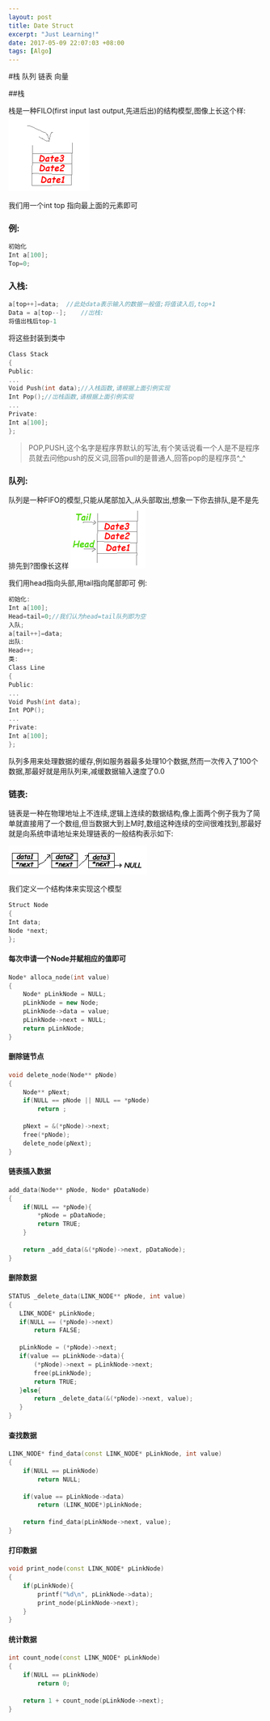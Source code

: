 ```yaml
---
layout: post
title: Date Struct
excerpt: "Just Learning!"
date: 2017-05-09 22:07:03 +08:00
tags: [Algo]
---
```

#栈 队列 链表 向量

##栈

栈是一种FILO(first input last output,先进后出)的结构模型,图像上长这个样:
![stack](https://raw.githubusercontent.com/Lavinci/PicOnNet/master/article/wechat/DataStruct1.png)

我们用一个int top 指向最上面的元素即可
### 例:
```c++
初始化
Int a[100];
Top=0;
```
### 入栈:
```c++
a[top++]=data;	//此处data表示输入的数据一般值;将值读入后,top+1
Data = a[top--];	//岀栈:
将值岀栈后top-1
```

将这些封装到类中
```c++
Class Stack
{
Public:
...
Void Push(int data);//入栈函数,请根据上面引例实现
Int Pop();//岀栈函数,请根据上面引例实现
...
Private:
Int a[100];
};
```

>POP,PUSH,这个名字是程序界默认的写法,有个笑话说看一个人是不是程序员就去问他push的反义词,回答pull的是普通人,回答pop的是程序员^_^

### 队列:
队列是一种FIFO的模型,只能从尾部加入,从头部取出,想象一下你去排队,是不是先排先到?图像长这样
![line](https://raw.githubusercontent.com/Lavinci/PicOnNet/master/article/wechat/DataStruct2.png)  

我们用head指向头部,用tail指向尾部即可
例:

```c++
初始化:
Int a[100];
Head=tail=0;//我们认为head=tail队列即为空
入队;
a[tail++]=data;
出队:
Head++;
类:
Class Line
{
Public:
...
Void Push(int data);
Int POP();
...
Private:
Int a[100];
};
```
队列多用来处理数据的缓存,例如服务器最多处理10个数据,然而一次传入了100个数据,那最好就是用队列来,减缓数据输入速度了0.0

### 链表:

链表是一种在物理地址上不连续,逻辑上连续的数据结构,像上面两个例子我为了简单就直接用了一个数组,但当数据大到上M时,数组这种连续的空间很难找到,那最好就是向系统申请地址来处理链表的一般结构表示如下:

![nodeline](https://raw.githubusercontent.com/Lavinci/PicOnNet/master/article/wechat/DataStruct3.png)

我们定义一个结构体来实现这个模型
```c++
Struct Node
{
Int data;
Node *next;
};	
```

#### 每次申请一个Node并赋相应的值即可
```c++
Node* alloca_node(int value)  
{  
    Node* pLinkNode = NULL;  
    pLinkNode = new Node;    
    pLinkNode->data = value;  
    pLinkNode->next = NULL;  
    return pLinkNode;  
}  
```
#### 删除链节点
```c++
void delete_node(Node** pNode)  
{  
    Node** pNext;  
    if(NULL == pNode || NULL == *pNode)  
        return ;  
          
    pNext = &(*pNode)->next;  
    free(*pNode);  
    delete_node(pNext);   
}  
```

#### 链表插入数据
```c++
add_data(Node** pNode, Node* pDataNode)  
{  
    if(NULL == *pNode){  
        *pNode = pDataNode;  
        return TRUE;  
    }  
      
    return _add_data(&(*pNode)->next, pDataNode);  
}  
```
#### 删除数据
 ```c++
STATUS _delete_data(LINK_NODE** pNode, int value)  
{  
    LINK_NODE* pLinkNode;  
    if(NULL == (*pNode)->next)  
        return FALSE;  
      
    pLinkNode = (*pNode)->next;  
    if(value == pLinkNode->data){  
        (*pNode)->next = pLinkNode->next;  
        free(pLinkNode);  
        return TRUE;  
    }else{  
        return _delete_data(&(*pNode)->next, value);  
    }  
}  
```
#### 查找数据
```c++
LINK_NODE* find_data(const LINK_NODE* pLinkNode, int value)  
{  
    if(NULL == pLinkNode)  
        return NULL;  
      
    if(value == pLinkNode->data)  
        return (LINK_NODE*)pLinkNode;  
      
    return find_data(pLinkNode->next, value);  
}  
```
#### 打印数据
```c++
void print_node(const LINK_NODE* pLinkNode)  
{  
    if(pLinkNode){  
        printf("%d\n", pLinkNode->data);  
        print_node(pLinkNode->next);  
    }  
}  
```
#### 统计数据
```c++
int count_node(const LINK_NODE* pLinkNode)  
{  
    if(NULL == pLinkNode)  
        return 0;  
          
    return 1 + count_node(pLinkNode->next);  
}  
```
